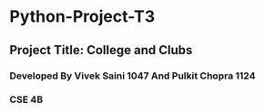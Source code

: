 # Python-Project-T3
## Project Title: College and Clubs
### Developed By Vivek Saini 1047 And Pulkit Chopra 1124
### CSE 4B
